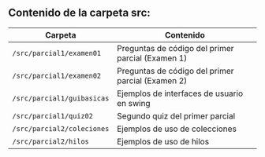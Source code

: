 ## Contenido de la carpeta src:

| Carpeta                     | Contenido                                              |
|-----------------------------|--------------------------------------------------------|
| `/src/parcial1/examen01`    | Preguntas de código del primer parcial (Examen 1)      |
| `/src/parcial1/examen02`    | Preguntas de código del primer parcial (Examen 2)      |
| `/src/parcial1/guibasicas`  | Ejemplos de interfaces de usuario en swing             |
| `/src/parcial1/quiz02`      | Segundo quiz del primer parcial                        |
| `/src/parcial2/coleciones`  | Ejemplos de uso de colecciones                         |
| `/src/parcial2/hilos`       | Ejemplos de uso de hilos                               |